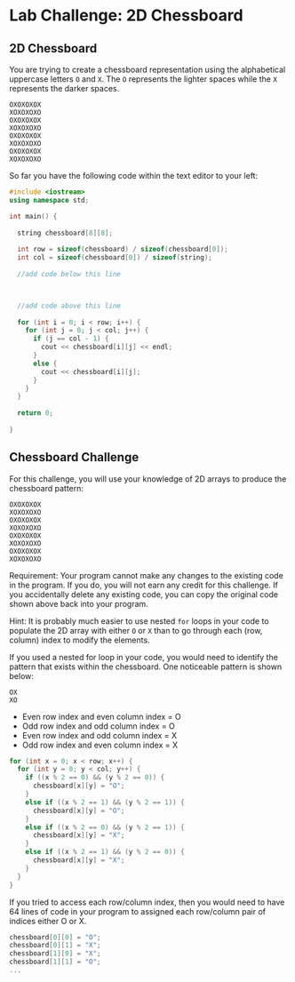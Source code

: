 # Lab Challenge: 2D Chessboard
## 2D Chessboard
You are trying to create a chessboard representation using the alphabetical uppercase letters `O` and `X`. The `O` represents the lighter spaces while the `X` represents the darker spaces.

```
OXOXOXOX
XOXOXOXO
OXOXOXOX
XOXOXOXO
OXOXOXOX
XOXOXOXO
OXOXOXOX
XOXOXOXO
```

So far you have the following code within the text editor to your left:

```cpp
#include <iostream>
using namespace std;

int main() {
  
  string chessboard[8][8];
  
  int row = sizeof(chessboard) / sizeof(chessboard[0]);
  int col = sizeof(chessboard[0]) / sizeof(string);
  
  //add code below this line



  //add code above this line
  
  for (int i = 0; i < row; i++) {
    for (int j = 0; j < col; j++) {
      if (j == col - 1) {
        cout << chessboard[i][j] << endl;
      }
      else {
        cout << chessboard[i][j];
      }
    }
  }
  
  return 0;
  
}
```

## Chessboard Challenge
For this challenge, you will use your knowledge of 2D arrays to produce the chessboard pattern:

```
OXOXOXOX
XOXOXOXO
OXOXOXOX
XOXOXOXO
OXOXOXOX
XOXOXOXO
OXOXOXOX
XOXOXOXO
```

Requirement:
Your program cannot make any changes to the existing code in the program. If you do, you will not earn any credit for this challenge. If you accidentally delete any existing code, you can copy the original code shown above back into your program.

Hint: It is probably much easier to use nested `for` loops in your code to populate the 2D array with either `O` or `X` than to go through each (row, column) index to modify the elements.

If you used a nested for loop in your code, you would need to identify the pattern that exists within the chessboard. One noticeable pattern is shown below:
```
OX
XO
```
- Even row index and even column index = O
- Odd row index and odd column index = O
- Even row index and odd column index = X
- Odd row index and even column index = X

```cpp
for (int x = 0; x < row; x++) {
  for (int y = 0; y < col; y++) {
    if ((x % 2 == 0) && (y % 2 == 0)) {
      chessboard[x][y] = "O";
    }
    else if ((x % 2 == 1) && (y % 2 == 1)) {
      chessboard[x][y] = "O";
    }
    else if ((x % 2 == 0) && (y % 2 == 1)) {
      chessboard[x][y] = "X";
    }
    else if ((x % 2 == 1) && (y % 2 == 0)) {
      chessboard[x][y] = "X";
    }
  }
}
```
If you tried to access each row/column index, then you would need to have 64 lines of code in your program to assigned each row/column pair of indices either O or X.
```cpp
chessboard[0][0] = "O";
chessboard[0][1] = "X";
chessboard[1][0] = "X";
chessboard[1][1] = "O";
...
```

